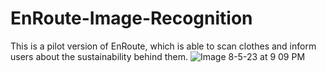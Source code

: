 # EnRoute-Image-Recognition

This is a pilot version of EnRoute, which is able to scan clothes and inform users about the sustainability behind them.
![Image 8-5-23 at 9 09 PM](https://github.com/Angelaangie-ai/EnRoute-Image-Recognition/assets/64707998/d50a13a0-efcd-4ede-9237-c47d2f333b9e)
